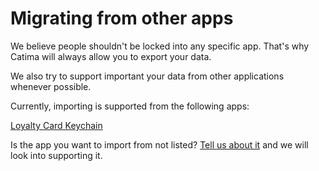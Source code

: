 # Migrating from other apps

We believe people shouldn't be locked into any specific app. That's why Catima will always allow you to export your data.

We also try to support important your data from other applications whenever possible.

Currently, importing is supported from the following apps:

[Loyalty Card Keychain](protect_card_locker)

Is the app you want to import from not listed? [Tell us about it](https://github.com/TheLastProject/Catima/issues) and we will look into supporting it.

